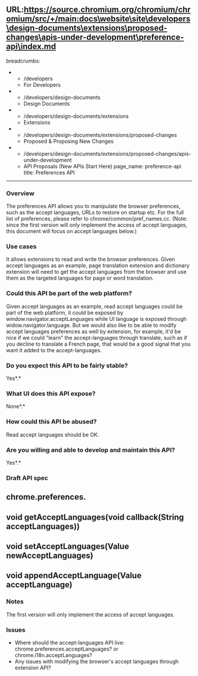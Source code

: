 URL:https://source.chromium.org/chromium/chromium/src/+/main:docs\website\site\developers\design-documents\extensions\proposed-changes\apis-under-development\preference-api\index.md
---
breadcrumbs:
- - /developers
  - For Developers
- - /developers/design-documents
  - Design Documents
- - /developers/design-documents/extensions
  - Extensions
- - /developers/design-documents/extensions/proposed-changes
  - Proposed & Proposing New Changes
- - /developers/design-documents/extensions/proposed-changes/apis-under-development
  - API Proposals (New APIs Start Here)
page_name: preference-api
title: Preferences API
---

### Overview

The preferences API allows you to manipulate the browser preferences, such as
the accept languages, URLs to restore on startup etc. For the full list of
preferences, please refer to chrome/common/pref_names.cc. (Note: since the first
version will only implement the access of accept languages, this document will
focus on accept languages below.)

### Use cases

It allows extensions to read and write the browser preferences. Given accept
languages as an example, page translation extension and dictionary extension
will need to get the accept languages from the browser and use them as the
targeted languages for page or word translation.

### Could this API be part of the web platform?

Given accept languages as an example, read accept languages could be part of the
web platform, it could be exposed by window.navigator.acceptLanguages while UI
language is exposed through widow.navigator.language. But we would also like to
be able to modify accept languages preferences as well by extension, for
example, it'd be nice if we could "learn" the accept-languages through
translate, such as if you decline to translate a French page, that would be a
good signal that you want it added to the accept-languages.

### Do you expect this API to be fairly stable?

Yes*.*

### What UI does this API expose?

None*.*

### How could this API be abused?

Read accept languages should be OK.

### Are you willing and able to develop and maintain this API?

Yes*.*

### Draft API spec

## chrome.preferences.

## void getAcceptLanguages(void callback(String acceptLanguages))

## void setAcceptLanguages(Value newAcceptLanguages)

## void appendAcceptLanguage(Value acceptLanguage)

### Notes

The first version will only implement the access of accept languages.

### Issues

*   Where should the accept-languages API live:
            chrome.preferences.acceptLanguages? or chrome.i18n.acceptLanguages?
*   Any issues with modifying the browser's accept languages through
            extension API?
